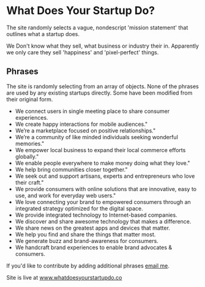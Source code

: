 What Does Your Startup Do?
=========================
The site randomly selects a vague, nondescript 'mission statement' that outlines what a startup does. 

We Don't know what they sell, what business or industry their in. Apparently we only care they sell 'happiness' and 'pixel-perfect' things. 


Phrases
-------------
The site is randomly selecting from an array of objects. None of the phrases are used by any existing startups directly. Some have been modified from their original form. 

- We connect users in single meeting place to share consumer experiences.
- We create happy interactions for mobile audiences."
- We’re a marketplace focused on positive relationships."
- We’re a community of like minded individuals seeking wonderful memories."
- We empower local business to expand their local commerce efforts globally."
- We enable people everywhere to make money doing what they love."
- We help bring communities closer together."
- We seek out and support artisans, experts and entrepreneurs who love their craft."
- We provide consumers with online solutions that are innovative, easy to use, and work for everyday web users."
- We love connecting your brand to empowered consumers through an integrated strategy optimized for the digital space.
- We provide integrated technology to Internet-based companies.
- We discover and share awesome technology that makes a difference.
- We share news on the greatest apps and devices that matter.
- We help you find and share the things that matter most.
- We generate buzz and brand-awareness for consumers.
- We handcraft brand experiences to enable brand advocates & consumers.

If you'd like to contribute by adding additional phrases [email me](mailto:im@pbj.me).

Site is live at www.whatdoesyourstartupdo.co